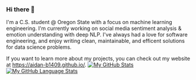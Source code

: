 ### Hi there 👋
I'm a C.S. student @ Oregon State with a focus on machine learning engineering. I'm currently working on social media sentiment analysis & emotion understanding with deep NLP. I've always had a love for software engineering, and enjoy writing clean, maintainable, and efficent solutions for data science problems.

If you want to learn more about my projects, you can check out my website at https://aidan-b1409.github.io/. 
[![My GitHub Stats](https://github-readme-stats.vercel.app/api/?username=Aidan-B1409&count_private=true&theme=tokyonight&showicons=true)]()
[![My GitHub Language Stats](https://github-readme-stats.vercel.app/api/top-langs/?username=Aidan-B1409&langs_count=5&theme=tokyonight)]()

<!--
**Aidan-B1409/Aidan-B1409** is a ✨ _special_ ✨ repository because its `README.md` (this file) appears on your GitHub profile.

Here are some ideas to get you started:

- 🔭 I’m currently working on ...
- 🌱 I’m currently learning ...
- 👯 I’m looking to collaborate on ...
- 🤔 I’m looking for help with ...
- 💬 Ask me about ...
- 📫 How to reach me: ...
- 😄 Pronouns: ...
- ⚡ Fun fact: ...
-->
